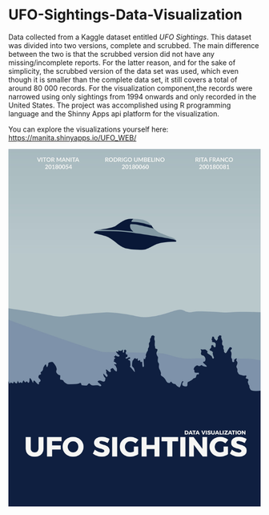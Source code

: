 # UFO-Sightings-Data-Visualization

Data collected from a Kaggle dataset entitled *UFO Sightings*. This dataset was divided into two versions, complete and scrubbed. The main difference between the two is that the scrubbed version did not have any missing/incomplete reports. For the latter reason, and for the sake of simplicity, the scrubbed version of the data set was used, which even though it is smaller than the complete data set, it still covers a total of around 80 000 records. For the visualization component,the records were narrowed using only sightings from 1994 onwards and only recorded in the United States. The project was accomplished using R programming language and the Shinny Apps api platform for the visualization.

You can explore the visualizations yourself here: https://manita.shinyapps.io/UFO_WEB/

<img src="cover.jpg" alt="drawing" width="700"/>
